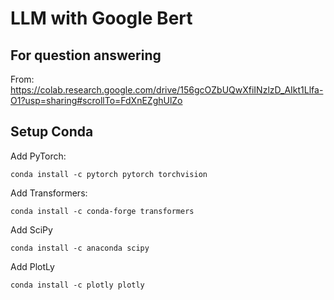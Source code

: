 # LLM with Google Bert
## For question answering

From: https://colab.research.google.com/drive/156gcOZbUQwXfiINzlzD_AIkt1Llfa-O1?usp=sharing#scrollTo=FdXnEZghUlZo

## Setup Conda

Add PyTorch:

    conda install -c pytorch pytorch torchvision 

Add Transformers:

    conda install -c conda-forge transformers

Add SciPy

    conda install -c anaconda scipy

Add PlotLy

    conda install -c plotly plotly

